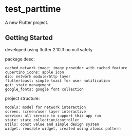 # test_parttime

A new Flutter project.

## Getting Started

developed using flutter 2.10.3 no null safety

package desc:

    cached_network_image: image provider with cached feature
    cupertino_icons: apple icon
    dio: network module/http layer
    fluttertoast: simple toast for user notification
    get: state management
    google_fonts: google font collection

project structure:

    models: model for network interaction
    screen: screen/user layer interactive
    service: all service to support this app run
    state: state collection/controller
    utils: const value and simple design system
    widget: reusable widget, created using atomic pattern



